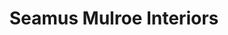 ---
title: "Seamus Mulroe Interiors"
url: /kells/seamus-mulroe-interiors/
shop: interior decoration
---
